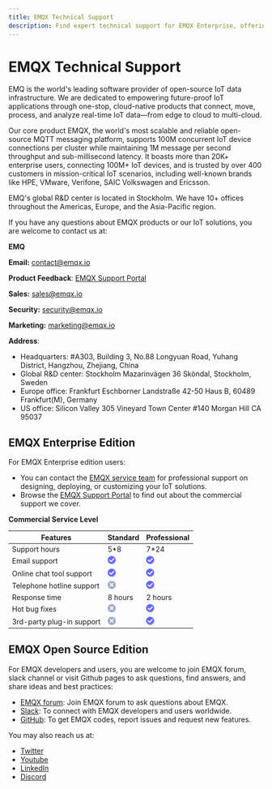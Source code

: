 ```yaml
---
title: EMQX Technical Support
description: Find expert technical support for EMQX Enterprise, offering robust solutions and professional assistance to optimize your IoT middleware platform.
---
```


# EMQX Technical Support

EMQ is the world's leading software provider of open-source IoT data infrastructure. We are dedicated to empowering future-proof IoT applications through one-stop, cloud-native products that connect, move, process, and analyze real-time IoT data—from edge to cloud to multi-cloud.

Our core product EMQX, the world's most scalable and reliable open-source MQTT messaging platform, supports 100M concurrent IoT device connections per cluster while maintaining 1M message per second throughput and sub-millisecond latency. It boasts more than 20K+ enterprise users, connecting 100M+ IoT devices, and is trusted by over 400 customers in mission-critical IoT scenarios, including well-known brands like HPE, VMware, Verifone, SAIC Volkswagen and Ericsson.

EMQ's global R&D center is located in Stockholm. We have 10+ offices throughout the Americas, Europe, and the Asia-Pacific region.

If you have any questions about EMQX products or our IoT solutions, you are welcome to contact us at:

**EMQ**

**Email:** [contact@emqx.io](mailto:contact@emqx.io)

**Product Feedback**: [EMQX Support Portal](https://www.emqx.com/en/support)

**Sales:** [sales@emqx.io](mailto:sales@emqx.io)

**Security:** [security@emqx.io](mailto:security@emqx.io)

**Marketing:** [marketing@emqx.io](mailto:marketing@emqx.io)

**Address**: 

- Headquarters: #A303, Building 3, No.88 Longyuan Road, Yuhang District, Hangzhou, Zhejiang, China
- Global R&D center: Stockholm Mazarinvägen 36 Sköndal, Stockholm, Sweden
- Europe office: Frankfurt Eschborner Landstraße 42-50 Haus B, 60489 Frankfurt(M), Germany
- US office: Silicon Valley 305 Vineyard Town Center #140 Morgan Hill CA 95037

## EMQX Enterprise Edition 

For EMQX Enterprise edition users:

- You can contact the [EMQX service team](https://www.emqx.com/en/contact?product=emqx) for professional support on designing, deploying, or customizing your IoT solutions. 
- Browse the [EMQX Support Portal](https://www.emqx.com/en/support) to find out about the commercial support we cover.

**Commercial Service Level**

| Features                  | Standard                                                     | Professional                                                 |
| ------------------------- | ------------------------------------------------------------ | ------------------------------------------------------------ |
| Support hours             | 5*8                                                          | 7*24                                                         |
| Email support             | <img src="./assets/support.png" alt="support" style="zoom:50%;" /> | <img src="./assets/support.png" alt="support" style="zoom:50%;" /> |
| Online chat tool support  | <img src="./assets/support.png" alt="support" style="zoom:50%;" /> | <img src="./assets/support.png" alt="support" style="zoom:50%;" /> |
| Telephone hotline support | <img src="./assets/no-support.png" alt="no support" style="zoom:50%;" /> | <img src="./assets/support.png" alt="support" style="zoom:50%;" /> |
| Response time             | 8 hours                                                      | 2 hours                                                      |
| Hot bug fixes             | <img src="./assets/no-support.png" alt="no support" style="zoom:50%;" /> | <img src="./assets/support.png" alt="support" style="zoom:50%;" /> |
| 3rd-party plug-in support | <img src="./assets/no-support.png" alt="no support" style="zoom:50%;" /> | <img src="./assets/support.png" alt="support" style="zoom:50%;" /> |

## EMQX Open Source Edition

For EMQX developers and users, you are welcome to join EMQX forum, slack channel or visit Github pages to ask questions, find answers, and share ideas and best practices:

- [EMQX forum](https://www.emqx.io/forum/): Join EMQX forum to ask questions about EMQX. 
- [Slack](https://slack-invite.emqx.io/): To connect with EMQX developers and users worldwide.
- [GitHub](https://github.com/emqx/emqx): To get EMQX codes, report issues and request new features.

You may also reach us at:

- [Twitter](https://twitter.com/EMQTech)
- [Youtube](https://www.youtube.com/channel/UC5FjR77ErAxvZENEWzQaO5Q)
- [LinkedIn](https://www.linkedin.com/company/emqtech)
- [Discord](https://discord.com/invite/xYGf3fQnES)

